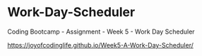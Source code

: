 # Work-Day-Scheduler
Coding Bootcamp - Assignment - Week 5 - Work Day Scheduler


https://joyofcodinglife.github.io/Week5-A-Work-Day-Scheduler/
